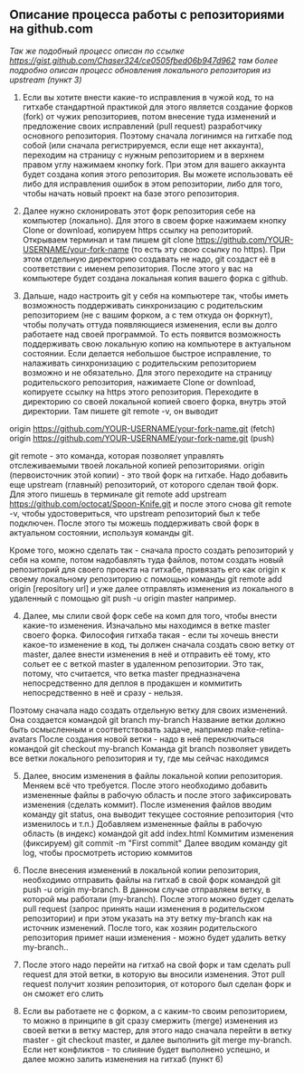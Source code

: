 ## Описание процесса работы с репозиториями на github.com

*Так же подобный процесс описан по ссылке https://gist.github.com/Chaser324/ce0505fbed06b947d962 там более подробно описан процесс обновления локального репозитория из upstream (пункт 3)*

1) Если вы хотите внести какие-то исправления в чужой код, то на гитхабе стандартной практикой для этого является создание форков (fork) от чужих репозиториев, потом внесение туда изменений и предложение своих исправлений (pull request) разработчику основного репозитория. Поэтому сначала логинимся на гитхабе под собой (или сначала регистрируемся, если еще нет аккаунта), переходим на страницу с нужным репозиторием и в верхнем правом углу нажимаем кнопку fork. При этом для вашего аккаунта будет создана копия этого репозитория. Вы можете использовать её либо для исправления ошибок в этом репозитории, либо для того, чтобы начать новый проект на базе этого репозитория.

2) Далее нужно склонировать этот форк репозитория себе на компьютер (локально). Для этого в своем форке нажимаем кнопку Clone or download, копируем https ссылку на репозиторий. Открываем терминал и там пишем git clone https://github.com/YOUR-USERNAME/your-fork-name (то есть эту свою ссылку по https). При этом отдельную директорию создавать не надо, git создаст её в соответствии с именем репозитория. После этого у вас на компьютере будет создана локальная копия вашего форка с github.

3) Дальше, надо настроить git у себя на компьютере так, чтобы иметь возможность поддерживать синхронизацию с родительским репозиторием (не с вашим форком, а с тем откуда он форкнут), чтобы получать оттуда появляющиеся изменения, если вы долго работаете над своей программой. То есть появится возможность поддерживать свою локальную копию на компьютере в актуальном состоянии. Если делается небольшое быстрое исправление, то налаживать синхронизацию с родительским репозиторием возможно и не обязательно. Для этого переходите на страницу родительского репозитория, нажимаете Clone or download, копируете ссылку на https этого репозитория. Переходите в директорию со своей локальной копией своего форка, внутрь этой директории. Там пишете git remote -v, он выводит

origin	https://github.com/YOUR-USERNAME/your-fork-name.git (fetch)
origin	https://github.com/YOUR-USERNAME/your-fork-name.git (push)

git remote - это команда, которая позволяет управлять отслеживаемыми твоей локальной копией репозиториями. origin (первоисточник этой копии) - это твой форк на гитхабе. Надо добавить еще upstream (главный) репозиторий, от которого сделан твой форк. Для этого пишешь в терминале git remote add upstream https://github.com/octocat/Spoon-Knife.git и после этого снова git remote -v, чтобы удостовериться, что upstream репозиторий был к тебе подключен. После этого ты можешь поддерживать свой форк в актуальном состоянии, используя команды git. 

Кроме того, можно сделать так - сначала просто создать репозиторий у себя на компе, потом надобавлять туда файлов, потом создать новый репозиторий для своего проекта на гитхабе, привязать его как origin к своему локальному репозиторию с помощью команды git remote add origin [repository url] и уже далее отправлять изменения из локального в удаленный с помощью git push -u origin master например.

4. Далее, мы слили свой форк себе на комп для того, чтобы внести какие-то изменения. Изначально мы находимся в ветке master своего форка. Философия гитхаба такая - если ты хочешь внести какое-то изменение в код, ты должен сначала создать свою ветку от master, далее внести изменения в неё и отправить её тому, кто сольет ее с веткой master в удаленном репозитории. Это так, потому, что считается, что ветка master предназначена непосредственно для деплоя в продакшен и коммитить непосредственно в неё и сразу - нельзя. 

Поэтому сначала надо создать отдельную ветку для своих изменений. Она создается командой git branch my-branch
Название ветки должно быть осмысленным и соответствовать задаче, например make-retina-avatars
После создания новой ветки - надо в неё переключиться командой git checkout my-branch
Команда git branch позволяет увидеть все ветки локального репозитория и ту, где мы сейчас находимся

5. Далее, вносим изменения в файлы локальной копии репозитория. Меняем всё что требуется. После этого необходимо добавить измененные файлы в рабочую область и после этого зафиксировать изменения (сделать коммит).
После изменения файлов вводим команду git status, она выводит текущее состояние репозитория (что изменилось и т.п.)
Добавляем измененные файлы в рабочую область (в индекс) командой git add index.html
Коммитим изменения (фиксируем) git commit -m "First commit"
Далее вводим команду git log, чтобы просмотреть историю коммитов

6. После внесения изменений в локальной копии репозитория, необходимо отправить файлы на гитхаб в свой форк командой
git push -u origin my-branch. В данном случае отправляем ветку, в которой мы работали (my-branch). После этого можно будет сделать pull request (запрос принять наши изменения в родительском репозитории) и при этом указать на эту ветку my-branch как на источник изменений. После того, как хозяин родительского репозитория примет наши изменения - можно будет удалить ветку my-branch..

7. После этого надо перейти на гитхаб на свой форк и там сделать pull request для этой ветки, в которую вы вносили изменения. Этот pull request получит хозяин репозитория, от которого был сделан форк и он сможет его слить

8. Если вы работаете не с форком, а с каким-то своим репозиторием, то можно в принципе в git сразу смержить (merge) изменения из своей ветки в ветку мастер, для этого надо сначала перейти в ветку master - git checkout master, и далее выполнить git merge my-branch. Если нет конфликтов - то слияние будет выполнено успешно, и далее можно залить изменения на гитхаб (пункт 6)
